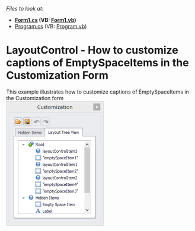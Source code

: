 <!-- default file list -->
*Files to look at*:

* **[Form1.cs](./CS/WindowsFormsApplication746/Form1.cs) (VB: [Form1.vb](./VB/WindowsFormsApplication746/Form1.vb))**
* [Program.cs](./CS/WindowsFormsApplication746/Program.cs) (VB: [Program.vb](./VB/WindowsFormsApplication746/Program.vb))
<!-- default file list end -->
# LayoutControl - How to customize captions of EmptySpaceItems in the Customization Form


This example illustrates how to customize captions of EmptySpaceItems in the Customization form<br /><img src="https://raw.githubusercontent.com/DevExpress-Examples/layoutcontrol-how-to-customize-captions-of-emptyspaceitems-in-the-customization-form-t236964/14.2.3+/media/28dd8962-f00c-11e4-80bf-00155d62480c.png">

<br/>


